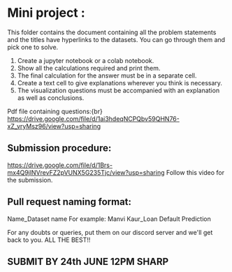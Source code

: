 # Mini project : 
This folder contains the document containing all the problem statements and the titles have hyperlinks to the datasets.
You can go through them and pick one to solve.
1) Create a jupyter notebook or a colab notebook.
2) Show all the calculations required and print them.
3) The final calculation for the answer must be in a separate cell.
4) Create a text cell to give explanations wherever you think is necessary.
5) The visualization questions must be accompanied with an explanation as well as conclusions.

Pdf file containing questions:{br}
https://drive.google.com/file/d/1ai3hdeqNCPQbv59QHN76-xZ_vryMsz96/view?usp=sharing

## Submission procedure:
https://drive.google.com/file/d/1Brs-mx4Q9jlNVrevFZ2pVUNX5G235Tjc/view?usp=sharing
Follow this video for the submission.

## Pull request naming format:
  Name_Dataset name
  For example: Manvi Kaur_Loan Default Prediction
  
For any doubts or queries, put them on our discord server and we'll get back to you.
ALL THE BEST!!

## SUBMIT BY 24th JUNE 12PM SHARP
